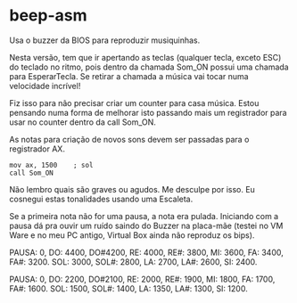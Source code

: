 # beep-asm


Usa o buzzer da BIOS para reproduzir musiquinhas.

Nesta versão, tem que ir apertando as teclas (qualquer tecla, exceto ESC) do teclado no ritmo, pois dentro
da chamada Som_ON possui uma chamada para EsperarTecla. Se retirar a chamada a música vai tocar numa velocidade incrível!

Fiz isso para não precisar criar um counter para casa música.
Estou pensando numa forma de melhorar isto passando mais um registrador para usar no counter dentro da call Som_ON.

As notas para criação de novos sons devem ser passadas para o registrador AX.

```Assembly
mov ax, 1500    ; sol
call Som_ON
```

Não lembro quais são graves ou agudos. Me desculpe por isso. Eu cosnegui estas tonalidades usando uma Escaleta.

Se a primeira nota não for uma pausa, a nota era pulada.
Iniciando com a pausa dá pra ouvir um ruído saindo do Buzzer na placa-mãe (testei no VM Ware e no meu PC antigo, Virtual Box ainda não reproduz os bips).

PAUSA: 0, DO: 4400, DO#4200, RE: 4000, RE#: 3800, MI: 3600, FA: 3400, FA#: 3200.
SOL: 3000, SOL#: 2800, LA: 2700, LA#: 2600, SI: 2400.


PAUSA: 0, DO: 2200, DO#2100, RE: 2000, RE#: 1900, MI: 1800, FA: 1700, FA#: 1600.
SOL: 1500, SOL#: 1400, LA: 1350, LA#: 1300, SI: 1200.

